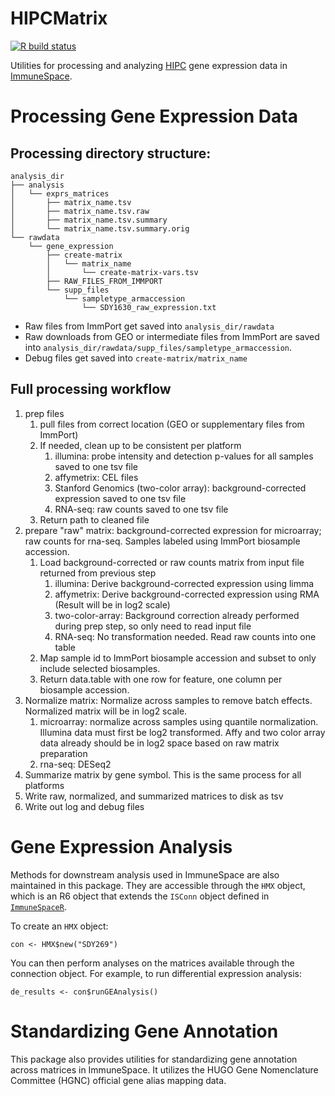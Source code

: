 # HIPCMatrix
<!-- badges: start -->
[![R build status](https://github.com/RGLab/HIPCMatrix/workflows/R-CMD-check/badge.svg)](https://github.com/RGLab/HIPCMatrix/actions)
<!-- badges: end -->

Utilities for processing and analyzing [HIPC](https://www.immuneprofiling.org/hipc/page/show) gene expression data in [ImmuneSpace](https://www.immunespace.org/). 

# Processing Gene Expression Data

## Processing directory structure: 

```
analysis_dir
├── analysis
│   └── exprs_matrices
│       ├── matrix_name.tsv
│       ├── matrix_name.tsv.raw
│       ├── matrix_name.tsv.summary
│       └── matrix_name.tsv.summary.orig
└── rawdata
    └── gene_expression
        ├── create-matrix
        │   └── matrix_name
        │       └── create-matrix-vars.tsv
        ├── RAW_FILES_FROM_IMMPORT
        └── supp_files
            └── sampletype_armaccession
                └── SDY1630_raw_expression.txt
```

* Raw files from ImmPort get saved into `analysis_dir/rawdata`
* Raw downloads from GEO or intermediate files from ImmPort are saved into
  `analysis_dir/rawdata/supp_files/sampletype_armaccession`. 
* Debug files get saved into `create-matrix/matrix_name`

## Full processing workflow

1. prep files
    1. pull files from correct location (GEO or supplementary files from ImmPort)
    1. If needed, clean up to be consistent per platform
        1. illumina: probe intensity and detection p-values for all samples 
           saved to one tsv file
        1. affymetrix: CEL files
        1. Stanford Genomics (two-color array): background-corrected expression 
           saved to one tsv file
        1. RNA-seq: raw counts saved to one tsv file
    1. Return path to cleaned file
1. prepare "raw" matrix: background-corrected expression for microarray; raw
   counts for rna-seq. Samples labeled using ImmPort biosample accession. 
    1. Load background-corrected or raw counts matrix from input file returned 
       from previous step
          1. illumina: Derive background-corrected expression using limma
          1. affymetrix: Derive background-corrected expression using RMA 
             (Result will be in log2 scale)
          1. two-color-array: Background correction already performed during 
             prep step, so only need to read input file
          1. RNA-seq: No transformation needed. Read raw counts into one table
    1. Map sample id to ImmPort biosample accession and subset to only include
       selected biosamples. 
    1. Return data.table with one row for feature, one column per biosample 
       accession. 
1. Normalize matrix: Normalize across samples to remove batch effects. Normalized
   matrix will be in log2 scale. 
    1. microarray: normalize across samples using quantile normalization. 
       Illumina data must first be log2 transformed. Affy and two color array 
       data already should be in log2 space based on raw matrix preparation
    1. rna-seq: DESeq2
1. Summarize matrix by gene symbol. This is the same process for all platforms
1. Write raw, normalized, and summarized matrices to disk as tsv
1. Write out log and debug files
    
# Gene Expression Analysis

Methods for downstream analysis used in ImmuneSpace are also maintained in this 
package. They are accessible through the `HMX` object, which is an R6 object 
that extends the `ISConn` object defined in [`ImmuneSpaceR`](https://github.com/RGLab/ImmuneSpaceR). 

To create an `HMX` object: 

```
con <- HMX$new("SDY269")
```

You can then perform analyses on the matrices available through the connection 
object. For example, to run differential expression analysis: 

```
de_results <- con$runGEAnalysis()
```

# Standardizing Gene Annotation

This package also provides utilities for standardizing gene annotation across 
matrices in ImmuneSpace. It utilizes the HUGO Gene Nomenclature Committee (HGNC) 
official gene alias mapping data.


